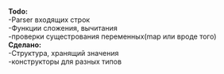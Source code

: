 **Todo:**\
	-Parser входящих строк\
	-Функции сложения, вычитания\
	-проверки сущестрования переменных(map или вроде того)\
**Сделано:**\
	-Структура, хранящий значения\
	-конструкторы для разных типов